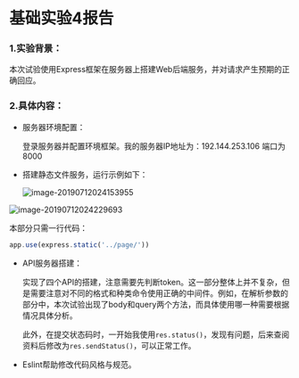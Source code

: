 # 基础实验4报告

### 1.实验背景：

​	本次试验使用Express框架在服务器上搭建Web后端服务，并对请求产生预期的正确回应。



### 2.具体内容：

+ 服务器环境配置：

  登录服务器并配置环境框架。我的服务器IP地址为：192.144.253.106 端口为8000

  

+ 搭建静态文件服务，运行示例如下：

  

  ![image-20190712024153955](http://ww1.sinaimg.cn/large/006tNc79ly1g4wh1tsn14j31hd0u0nj5.jpg)



![image-20190712024229693](http://ww1.sinaimg.cn/large/006tNc79ly1g4wh2egtabj31gz0u0azu.jpg)

本部分只需一行代码：

```javascript
app.use(express.static('../page/'))
```



+ API服务器搭建：

  实现了四个API的搭建，注意需要先判断token。这一部分整体上并不复杂，但是需要注意对不同的格式和种类命令使用正确的中间件。例如，在解析参数的部分中，本次试验出现了body和query两个方法，而具体使用哪一种需要根据情况具体分析。

  此外，在提交状态码时，一开始我使用`res.status()`，发现有问题，后来查阅资料后修改为`res.sendStatus()`，可以正常工作。

  

+ Eslint帮助修改代码风格与规范。

  